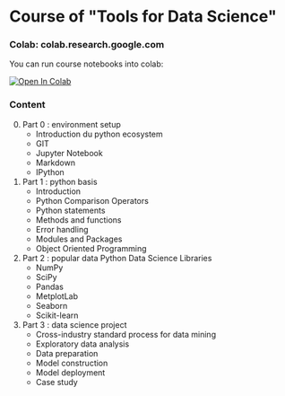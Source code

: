 # Course of "Tools for Data Science"

### Colab: colab.research.google.com

You can run course notebooks into colab: 

[![Open In Colab](https://colab.research.google.com/assets/colab-badge.svg)](https://colab.research.google.com/github/berradais/dna-2020-2021/)    


### Content

0. Part 0 : environment setup
    - Introduction du python ecosystem
    - GIT
    - Jupyter Notebook
    - Markdown
    - IPython
1. Part 1 : python basis 
    - Introduction
    - Python Comparison Operators
    - Python statements 
    - Methods and functions
    - Error handling
    - Modules and Packages
    - Object Oriented Programming
2. Part 2 : popular data Python Data Science Libraries
    - NumPy
    - SciPy
    - Pandas
    - MetplotLab
    - Seaborn
    - Scikit-learn
3. Part 3 :  data science project
    - Cross-industry standard process for data mining
    - Exploratory data analysis 
    - Data preparation
    - Model construction 
    - Model deployment
    - Case study

